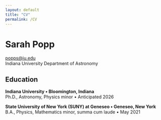 ```yaml
---
layout: default
title: "CV"
permalink: /CV
---
```


# Sarah Popp

popps@iu.edu <br>
Indiana University Department of Astronomy <br>

## Education

**Indiana University • Bloomington, Indiana**<br>
Ph.D., Astronomy, Physics minor • Anticipated 2026

**State University of New York (SUNY) at Geneseo • Geneseo, New York**<br>
B.A., Physics, Mathematics minor, summa cum laude • May 2021
